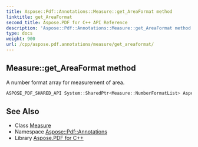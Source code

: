 ```yaml
---
title: Aspose::Pdf::Annotations::Measure::get_AreaFormat method
linktitle: get_AreaFormat
second_title: Aspose.PDF for C++ API Reference
description: 'Aspose::Pdf::Annotations::Measure::get_AreaFormat method. A number format array for measurement of area in C++.'
type: docs
weight: 900
url: /cpp/aspose.pdf.annotations/measure/get_areaformat/
---
```

## Measure::get_AreaFormat method


A number format array for measurement of area.

```cpp
ASPOSE_PDF_SHARED_API System::SharedPtr<Measure::NumberFormatList> Aspose::Pdf::Annotations::Measure::get_AreaFormat()
```

## See Also

* Class [Measure](../)
* Namespace [Aspose::Pdf::Annotations](../../)
* Library [Aspose.PDF for C++](../../../)
